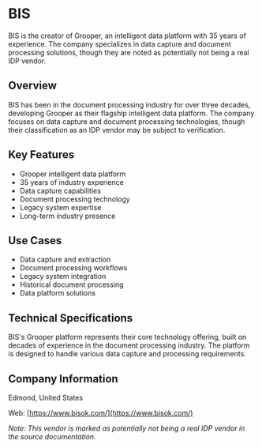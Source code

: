 # BIS

BIS is the creator of Grooper, an intelligent data platform with 35 years of experience. The company specializes in data capture and document processing solutions, though they are noted as potentially not being a real IDP vendor.

## Overview

BIS has been in the document processing industry for over three decades, developing Grooper as their flagship intelligent data platform. The company focuses on data capture and document processing technologies, though their classification as an IDP vendor may be subject to verification.

## Key Features

- Grooper intelligent data platform
- 35 years of industry experience
- Data capture capabilities
- Document processing technology
- Legacy system expertise
- Long-term industry presence

## Use Cases

- Data capture and extraction
- Document processing workflows
- Legacy system integration
- Historical document processing
- Data platform solutions

## Technical Specifications

BIS's Grooper platform represents their core technology offering, built on decades of experience in the document processing industry. The platform is designed to handle various data capture and processing requirements.

## Company Information

Edmond, United States

Web: [https://www.bisok.com/](https://www.bisok.com/)

*Note: This vendor is marked as potentially not being a real IDP vendor in the source documentation.* 